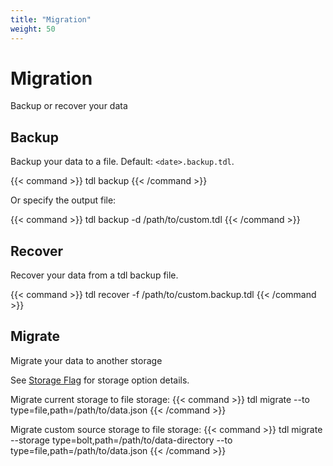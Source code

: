 ```yaml
---
title: "Migration"
weight: 50
---
```


# Migration

Backup or recover your data

## Backup

Backup your data to a file. Default: `<date>.backup.tdl`.

{{< command >}}
tdl backup
{{< /command >}}

Or specify the output file:

{{< command >}}
tdl backup -d /path/to/custom.tdl
{{< /command >}}

## Recover

Recover your data from a tdl backup file.

{{< command >}}
tdl recover -f /path/to/custom.backup.tdl
{{< /command >}}

## Migrate

Migrate your data to another storage

See [Storage Flag](/guide/global-config/#--storage) for storage option details.

Migrate current storage to file storage:
{{< command >}}
tdl migrate --to type=file,path=/path/to/data.json
{{< /command >}}

Migrate custom source storage to file storage:
{{< command >}}
tdl migrate --storage type=bolt,path=/path/to/data-directory  --to type=file,path=/path/to/data.json
{{< /command >}}
